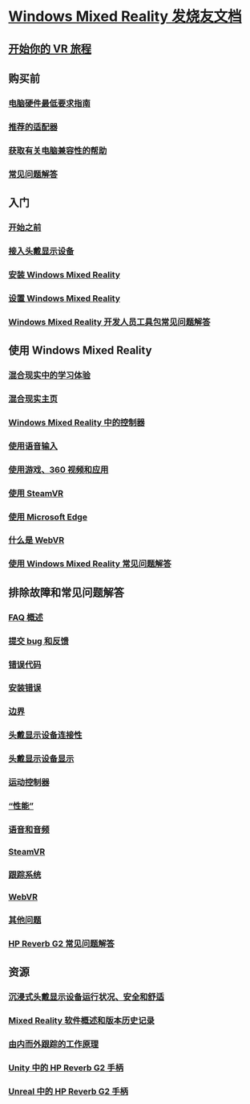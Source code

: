 # [Windows Mixed Reality 发烧友文档](index.yml)
## [开始你的 VR 旅程](vr-journey.md)

## 购买前
<!-- ### [What is Windows Mixed Reality?](windows-mixed-reality.md) -->
### [电脑硬件最低要求指南](windows-mixed-reality-minimum-pc-hardware-compatibility-guidelines.md)
### [推荐的适配器](recommended-adapters-for-windows-mixed-reality-capable-pcs.md)
### [获取有关电脑兼容性的帮助](get-help-with-pc-compatibility.md)
### [常见问题解答](before-you-buy-faqs.md)

## 入门
### [开始之前](before-you-start.md)
### [接入头戴显示设备](plug-in-your-headset.md)
### [安装 Windows Mixed Reality](install-windows-mixed-reality.md)
### [设置 Windows Mixed Reality](set-up-windows-mixed-reality.md)
### [Windows Mixed Reality 开发人员工具包常见问题解答](wmr-setup-faq.md)

## 使用 Windows Mixed Reality
### [混合现实中的学习体验](learn-mixed-reality.md)
### [混合现实主页](your-mixed-reality-home.md)
### [Windows Mixed Reality 中的控制器](controllers-in-wmr.md)
### [使用语音输入](using-speech-in-wmr.md)
### [使用游戏、360 视频和应用](using-games-and-apps-in-windows-mixed-reality.md)
### [使用 SteamVR](using-steamvr-with-windows-mixed-reality.md)
### [使用 Microsoft Edge](using-microsoft-edge.md)
### [什么是 WebVR](webvr.md)
### [使用 Windows Mixed Reality 常见问题解答](using-wmr-faq.md)

## 排除故障和常见问题解答
### [FAQ 概述](troubleshooting-windows-mixed-reality.md)
### [提交 bug 和反馈](filing-feedback.md)
### [错误代码](error-codes.md)
### [安装错误](installation_errors.md)
### [边界](boundary-questions.md)
### [头戴显示设备连接性](headset-connectivity.md)
### [头戴显示设备显示](headset-display.md)
### [运动控制器](motion-controller-problems.md)
### [“性能”](performance-questions.md)
### [语音和音频](speech-and-audio.md)
### [SteamVR](steamvr-questions.md)
### [跟踪系统](tracking.md)
### [WebVR](webvr-questions.md)
### [其他问题](other-questions.md)
### [HP Reverb G2 常见问题解答](reverbG2-faq.md)

## 资源
### [沉浸式头戴显示设备运行状况、安全和舒适](wmr-health-safety-comfort.md)
### [Mixed Reality 软件概述和版本历史记录](mixed-reality-software.md)
### [由内而外跟踪的工作原理](tracking-system.md)
### [Unity 中的 HP Reverb G2 手柄](https://docs.microsoft.com/windows/mixed-reality/develop/unity/unity-reverb-g2-controllers)
### [Unreal 中的 HP Reverb G2 手柄](https://docs.microsoft.com/windows/mixed-reality/develop/unreal/unreal-reverb-g2-controllers)
